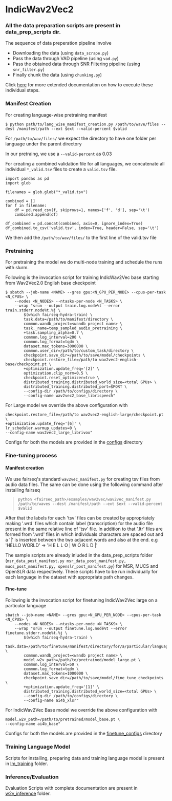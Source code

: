 # IndicWav2Vec2

### All the data preparation scripts are present in data_prep_scripts dir. 
The sequence of data preperation pipeline involve
- Downloading the data (using ```data_scrape.py```)
- Pass the data through VAD pipeline (using ```vad.py```)
- Pass the obtained data through SNR Filtering pipeline (using ```snr_filter.py```)
- Finally chunk the data (using ```chunking.py```)

Click [here](https://github.com/AI4Bharat/indic-wav2vec2/tree/main/data_prep_scripts) for more extended documentation on how to execute these individual steps.

### Manifest Creation

For creating language-wise pretraining manifest
``` shell script
$ python path/to/lang_wise_manifest_creation.py /path/to/wave/files --dest /manifest/path --ext $ext --valid-percent $valid
```

For ```/path/to/wav/files/``` we expect the directory to have one folder per language under the parent directory

In our pretraing, we use a ```--valid-percent``` as 0.03

For creating a combined validation file for all languages, we concatenate all individual ```*_valid.tsv``` files to create a ```valid.tsv``` file.

```
import pandas as pd
import glob

filenames = glob.glob("*_valid.tsv")

combined = []
for f in filename:
    df = pd.read_csv(f, skiprows=1, names=['f', 'd'], sep='\t')
    combined.append(df)

df_combined = pd.concat(combined, axis=0, ignore_index=True)
df_combined.to_csv('valid.tsv', index=True, header=False, sep='\t')
```

We then add the ```/path/to/wav/files/```  to the first line of the valid.tsv file

### Pretraining

For pretraining the model we do multi-node training and schedule the runs with slurm.

Following is the invocation script for training IndicWav2Vec base starting from Wav2Vec2.0 English base ckeckpoint
``` shell script
$ sbatch --job-name <NAME> --gres gpu:<N_GPU_PER_NODE> --cpus-per-task <N_CPUS> \
    --nodes <N_NODES> --ntasks-per-node <N_TASKS> \
    --wrap "srun --output train.log.node%t --error train.stderr.node%t.%j \
        $(which fairseq-hydra-train) \
        task.data=/path/to/manifest/directory \
        common.wandb_project=<wandb project name> \
        task._name=temp_sampled_audio_pretraining \
        +task.sampling_alpha=0.7 \
        common.log_interval=200 \
        common.log_format=tqdm \
        dataset.max_tokens=3000000 \
        common.user_dir=/path/to/custom_task/directory \
        checkpoint.save_dir=/path/to/save/model/checkpoints \
        checkpoint.restore_file=/path/to wav2vec2-english-base/checkpoint.pt \
        +optimization.update_freq='[2]' \
        optimization.clip_norm=0.5 \
        checkpoint.reset_optimizer=true \
        distributed_training.distributed_world_size=<total GPUs> \
        distributed_training.distributed_port=$PORT \
        --config-dir /path/to/configs/directory \
        --config-name wav2vec2_base_librispeech"
```

For Large model we override the above configuration with 
```
checkpoint.restore_file=/path/to wav2vec2-english-large/checkpoint.pt \
+optimization.update_freq='[6]' \
lr_scheduler.warmup_updates=0 \
--config-name wav2vec2_large_librivox"
```

Configs for both the models are provided in the [configs](https://github.com/AI4Bharat/indic-wav2vec2/tree/main/configs) directory

### Fine-tuning process

#### Manifest creation
We use fairseq's standard ```wav2vec_manifest.py``` for creating tsv files from audio data files. The same can be done using the following command after installing fairseq
> ```python <fairseq_path>/examples/wav2vec/wav2vec_manifest.py /path/to/waves --dest /manifest/path --ext $ext --valid-percent $valid```

After that the labels for each 'tsv' files can be created by appropriately making '.wrd' files which contain label (transcription) for the audio file present in the same relative line of 'tsv' file. In addition to that '.ltr' files are formed from '.wrd' files in which individuals characters are spaced out and a '|' is inserted between the two adjacent words and also at the end.
e.g 'HELLO WORLD' -> 'H E L L O | W O R L D |'

The sample scripts are already inluded in the data_prep_scripts folder (```msr_data_post_manifest.py msr_data_post_manifest.py, mucs_post_manifest.py, openslr_post_manifest.py```) for MSR, MUCS and OpenSLR data respectively. These scripts have to be run individually for each language in the dataset with appropriate path changes. 

#### Fine-tune

Following is the invocation script for finetuning IndicWav2Vec large on a particular language
    
```
sbatch --job-name <NAME> --gres gpu:<N_GPU_PER_NODE> --cpus-per-task <N_CPUS> \
    --nodes <N_NODES> --ntasks-per-node <N_TASKS> \
    --wrap "srun --output finetune.log.node%t --error finetune.stderr.node%t.%j \
        $(which fairseq-hydra-train) \
        task.data=/path/to/finetune/manifest/directory/for/a/particular/language \
        common.wandb_project=<wandb project name> \
        model.w2v_path=/path/to/pretrained/model_large.pt \
        common.log_interval=50 \
        common.log_format=tqdm \
        dataset.max_tokens=1000000 \
        checkpoint.save_dir=/path/to/save/model/fine_tune_checkpoints \
        +optimization.update_freq='[1]' \
        distributed_training.distributed_world_size=<total GPUs> \
        --config-dir /path/to/configs/directory \
        --config-name ai4b_xlsr"
```

For IndicWav2Vec Base model we override the above configuration with 
```
model.w2v_path=/path/to/pretrained/model_base.pt \
--config-name ai4b_base"
```

Configs for both the models are provided in the [finetune_configs](https://github.com/AI4Bharat/indic-wav2vec2/tree/main/finetune_configs) directory

### Training Language Model

Scripts for installing, preparing data and training language model is present in [lm_training](https://github.com/AI4Bharat/indic-wav2vec2/tree/main/lm_training) folder.

### Inference/Evaluation

Evaluation Scripts with complete documentation are present in [w2v_inference](https://github.com/AI4Bharat/indic-wav2vec2/tree/main/w2v_inference) folder.
